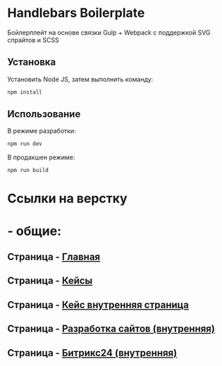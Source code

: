 # Handlebars Boilerplate

Бойлерплейт на основе связки Gulp + Webpack с поддержкой SVG спрайтов и SCSS

## Установка

Установить Node JS, затем выполнить команду:

```bash
npm install
```

## Использование

В режиме разработки:

```bash
npm run dev
```
В продакшен режиме:

```bash
npm run build
```

# Ссылки на верстку

# - общие:
## Страница - [Главная](https://eduardoalparov.github.io/leeft/)
## Страница - [Кейсы](https://eduardoalparov.github.io/leeft/cases.html)
## Страница - [Кейс внутренняя страница](https://eduardoalparov.github.io/leeft/typical.html)
## Страница - [Разработка сайтов (внутренняя)](https://eduardoalparov.github.io/leeft/development.html)
## Страница - [Битрикс24 (внутренняя)](https://eduardoalparov.github.io/leeft/bitrix.html)
